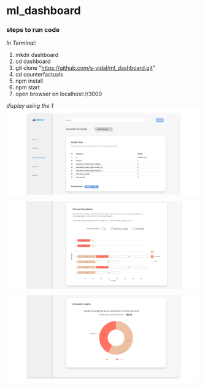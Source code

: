 # ml_dashboard

### steps to run code

_In Terminal:_

1.  mkdir dashboard
2.  cd dashboard
3.  git clone "https://github.com/s-vidal/ml_dashboard.git"
4.  cd counterfactuals
5.  npm install
6.  npm start
7.  open browser on localhost://3000

*display using the 1*
![alt text](./demo/dataset1_1.png)

![alt text](./demo/dataset1_2.png)

![alt text](./demo/dataset1_3.png)
